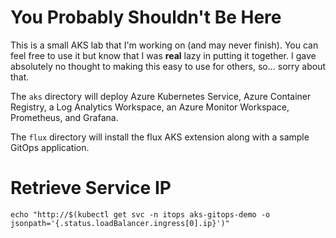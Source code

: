 # You Probably Shouldn't Be Here

This is a small AKS lab that I'm working on (and may never finish). You can feel free to use it but know that I was **real** lazy in putting it together. I gave absolutely no thought to making this easy to use for others, so... sorry about that. 

The `aks` directory will deploy Azure Kubernetes Service, Azure Container Registry, a Log Analytics Workspace, an Azure Monitor Workspace, Prometheus, and Grafana. 

The `flux` directory will install the flux AKS extension along with a sample GitOps application. 

# Retrieve Service IP

`echo "http://$(kubectl get svc -n itops aks-gitops-demo -o jsonpath='{.status.loadBalancer.ingress[0].ip}')"`